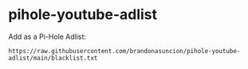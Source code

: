 # pihole-youtube-adlist

Add as a Pi-Hole Adlist:

```
https://raw.githubusercontent.com/brandonasuncion/pihole-youtube-adlist/main/blacklist.txt
```